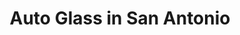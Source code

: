 ---
title: "Auto Glass in San Antonio"
url: /san-antonio/auto-glass-in-san-antonio/
shop: car repair
---